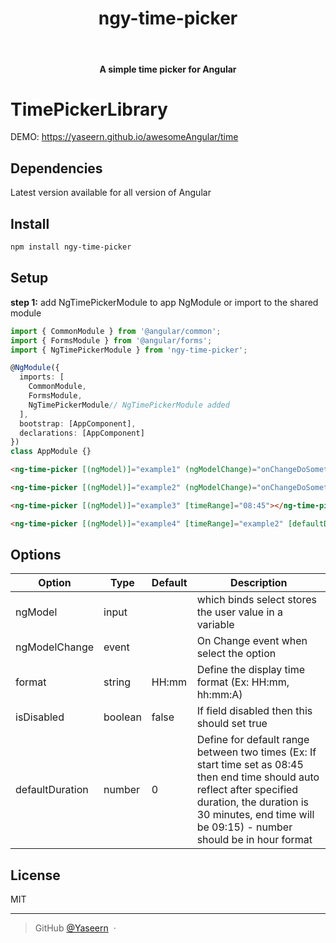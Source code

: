 <div align="center">
  <h1>ngy-time-picker</h1>
  <br>
  <h4>A simple time picker for Angular</h4>
</div>

# TimePickerLibrary

DEMO: https://yaseern.github.io/awesomeAngular/time

## Dependencies
Latest version available for all version of Angular

## Install

```bash
npm install ngy-time-picker
```

## Setup

**step 1:** add NgTimePickerModule to app NgModule or import to the shared module

```typescript
import { CommonModule } from '@angular/common';
import { FormsModule } from '@angular/forms';
import { NgTimePickerModule } from 'ngy-time-picker';

@NgModule({
  imports: [
    CommonModule,
    FormsModule,
    NgTimePickerModule// NgTimePickerModule added
  ],
  bootstrap: [AppComponent],
  declarations: [AppComponent]
})
class AppModule {}
```

```html
<ng-time-picker [(ngModel)]="example1" (ngModelChange)="onChangeDoSomething1()"></ng-time-picker>

<ng-time-picker [(ngModel)]="example2" (ngModelChange)="onChangeDoSomething2()" [isDisabled]="true"></ng-time-picker> <!--08:45-->

<ng-time-picker [(ngModel)]="example3" [timeRange]="08:45"></ng-time-picker> 

<ng-time-picker [(ngModel)]="example4" [timeRange]="example2" [defaultDuration]="0.5"></ng-time-picker> <!-- default time will be set when change the example2 : 09:15-->
```

## Options

| Option            | Type                           | Default           | Description                                                                                                                                     |
| ----------------- | ------------------------------ | ----------------- | ----------------------------------------------------------------------------------------------------------------------------------------------- |
| ngModel         | input                          |                   | which binds select stores the user value in a variable                                                                                           |
| ngModelChange   | event                          |                   | On Change event when select the option                                                                                                           |
| format        | string                        | HH:mm             | Define the display time format (Ex: HH:mm, hh:mm:A)                                                                                                 |                                                                                                                                          | timeRange        | input                        |              | Define the hour values you want and disable the rest (Ex: disable before 07:30 then the value should apply as timeRange="07:30") 
| isDisabled        | boolean                        | false             | If field disabled then this should set true
| defaultDuration        | number                        | 0             | Define for default range between two times (Ex: If start time set as 08:45 then end time should auto reflect after specified duration, the duration is 30 minutes, end time will be 09:15) - number should be in hour format                                                                                                      |                                                                                   

## License

MIT

---

> GitHub [@Yaseern](https://github.com/Yaseern) &nbsp;&middot;&nbsp;